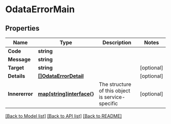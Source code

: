 # OdataErrorMain

## Properties

Name | Type | Description | Notes
------------ | ------------- | ------------- | -------------
**Code** | **string** |  | 
**Message** | **string** |  | 
**Target** | **string** |  | [optional] 
**Details** | [**[]OdataErrorDetail**](odata.error.detail.md) |  | [optional] 
**Innererror** | [**map[string]interface{}**](.md) | The structure of this object is service-specific | [optional] 

[[Back to Model list]](../README.md#documentation-for-models) [[Back to API list]](../README.md#documentation-for-api-endpoints) [[Back to README]](../README.md)


